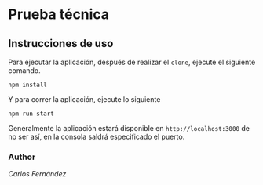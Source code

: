 # Prueba técnica

## Instrucciones de uso
Para ejecutar la aplicación, después de realizar el `clone`, ejecute el siguiente comando.
```
npm install
```
Y para correr la aplicación, ejecute lo siguiente
```
npm run start
```
Generalmente la aplicación estará disponible en `http://localhost:3000`
de no ser así, en la consola saldrá especificado el puerto.

### **Author**

_*Carlos Fernández*_